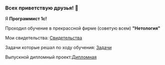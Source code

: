 ### Всех приветствую друзья! 👋

Я **Программист 1с!**

Проходил обучение в прекрассной фирме (советую всем) **"Нетология"**

Мои свидетельства: [Свидетельства](/Svidetelstva)

Задачи которые решал по ходу обучения: [Задачи](../ChemuObuchilsa)

Выпускной дипломный проект:[Дипломная](../Diplomnaia)

